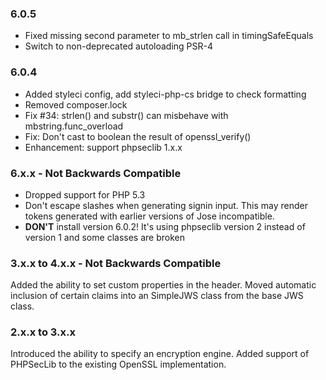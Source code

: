 ### 6.0.5

- Fixed missing second parameter to mb_strlen call in timingSafeEquals
- Switch to non-deprecated autoloading PSR-4

### 6.0.4

- Added styleci config, add styleci-php-cs bridge to check formatting
- Removed composer.lock
- Fix #34: strlen() and substr() can misbehave with mbstring.func_overload
- Fix: Don't cast to boolean the result of openssl_verify()
- Enhancement: support phpseclib 1.x.x

### 6.x.x - Not Backwards Compatible

- Dropped support for PHP 5.3
- Don't escape slashes when generating signin input.
  This may render tokens generated with earlier versions of Jose incompatible.
- **DON'T** install version 6.0.2! It's using phpseclib version 2 instead of version 1 and some classes are broken

### 3.x.x to 4.x.x - Not Backwards Compatible

Added the ability to set custom properties in the header. Moved automatic inclusion of certain claims into an SimpleJWS class from the base JWS class.

### 2.x.x to 3.x.x

Introduced the ability to specify an encryption engine. Added support of PHPSecLib to the existing OpenSSL implementation.

